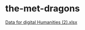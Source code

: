 # the-met-dragons
[Data for digital Humanities (2).xlsx](https://github.com/hackerman0007/the-met-dragons/files/13365348/Data.for.digital.Humanities.2.xlsx)
